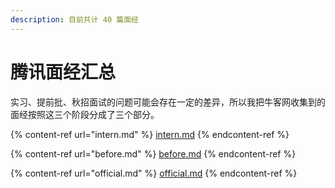 ```yaml
---
description: 目前共计 40 篇面经
---
```


# 腾讯面经汇总

实习、提前批、秋招面试的问题可能会存在一定的差异，所以我把牛客网收集到的面经按照这三个阶段分成了三个部分。

{% content-ref url="intern.md" %}
[intern.md](intern.md)
{% endcontent-ref %}

{% content-ref url="before.md" %}
[before.md](before.md)
{% endcontent-ref %}

{% content-ref url="official.md" %}
[official.md](official.md)
{% endcontent-ref %}

